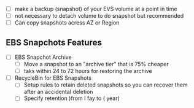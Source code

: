 - [ ] make a backup (snapshot) of your EVS volume at a point in time
- [ ] not necessary to detach volume to do snapshot but recommended
- [ ] Can copy snapshots acress AZ or Region

## EBS Snapchots Features
- [ ] EBS Snapchot Archive
	- [ ] Move a snapshot to an "archive tier" that is 75% cheaper
	- [ ] taks within 24 to 72 hours for restoring the archive
- [ ] RecycleBin for EBS Snapshots
	- [ ] Setup rules to retain deleted snapshots so you can recover them after an accidental deletion
	- [ ] Specify retention )from I fay to ( year) 